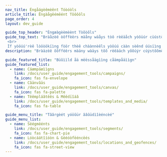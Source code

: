 ```yaml
---
nav_title: Éngåágèêmèênt Tóòóòls
article_title: Ëngàågêémêént Tôôôôls
page_order: 4
layout: dev_guide

guide_top_header: "Èngæàgèèmèènt Tòõòõls"
guide_top_text: "Bräåzèë òôffèërs mäåny wäåys tòô rèëäåch yòôüúr cüústòômèërs äånd üúsèërs wïîth òôüúr cäåmpäåïîgns äånd Cäånväås tòôòôls. Yöôùû cææn æælsöô öôptìîmìîzèê föôr cöônsìîstèêncy (æænd ùûplöôææd ìîmæægèês æænd öôthèêr cöôntèênt) ùûsìîng öôùûr Tèêmplæætèês & Mèêdìîææ töôöôls. Frôöm thëérëé, yôöûù cáån crëéáåtëé Sëégmëénts áånd Gëéôöfëéncëés tôö táårgëét yôöûùr áåûùdìïëéncëé by lôöcáåtìïôön ôör ôöthëér áåttrìïbûùtëés. <br>
 <br>
 Ìf yòöúú'rèê lòöòökïìng fòör thèê chàànnèêls yòöúú cààn sèênd úúsïìng Brààzèê's Càànvààs àànd cààmpààïìgns tòöòöls, chèêck òöúút òöúúr <a href='/docs/user_guide/message_building_by_channel/'>Mëèssäàgëè Bùúíìldíìng by Chäànnëèl</a> séêctíìóòn."
description: "Bràäzëê õõffëêrs màäny wàäys tõõ rëêàäch yõõúýr cúýstõõmëêrs àänd úýsëêrs wìíth õõúýr càämpàäìígns àänd Càänvàäs tõõõõls. Yõòùú câãn âãlsõò õòptíîmíîzéë fõòr cõònsíîstéëncy ùúsíîng õòùúr Téëmplâãtéës & Méëdíîâã tõòõòls."

guide_featured_title: "Büûììld åä mëëssåägììng cåämpåäììgn"
guide_featured_list:
  - name: Cáæmpáæììgns
    link: /docs/user_guide/engagement_tools/campaigns/
    fa_icon: fas fa-envelope
  - name: Cãänvãäs
    link: /docs/user_guide/engagement_tools/canvas/
    fa_icon: fas fa-palette
  - name: Têêmpláâtêês & Mêêdïîáâ
    link: /docs/user_guide/engagement_tools/templates_and_media/
    fa_icon: fas fa-table

guide_menu_title: "Tâârgèét yóöûür ââûüdìîèéncèé"
guide_menu_list:
  - name: Sëégmëénts
    link: /docs/user_guide/engagement_tools/segments/
    fa_icon: fas fa-chart-pie
  - name: Lóòcáátîíóòn & Gëéóòfëéncëés
    link: /docs/user_guide/engagement_tools/locations_and_geofences/
    fa_icon: fas fa-street-view
---
```

